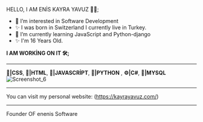 HELLO, I AM ENİS KAYRA YAVUZ 👨‍💻;
- 👀 I’m interested in Software Development
- ✨ I was born in Switzerland I currently live in Turkey.
- 🌱 I’m currently learning JavaScript and Python-django
- ✨ I'm 16 Years Old.

<b>I AM WORKİNG ON IT 🛠️;</b>
<hr>

<b>📙|CSS</b>, <b>📕|HTML</b>, <b>📒|JAVASCRİPT</b>, <b>📘|PYTHON</b> , <b>⚙️|C#</b>,  <b>💾|MYSQL</b>![Screenshot_6](https://user-images.githubusercontent.com/99321522/204550024-cf7db7b1-afd9-4454-a967-edf717780633.png)
<hr>

You can visit my personal website: (https://kayrayavuz.com/)
<!---
enenis/enenis is a ✨ special ✨ repository because its `README.md` (this file) appears on your GitHub profile.
You can click the Preview link to take a look at your changes.
--->
<hr>

Founder OF enenis Software

